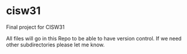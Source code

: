 # cisw31
Final project for CISW31

All files will go in this Repo to be able to have version control.
If we need other subdirectories please let me know.
